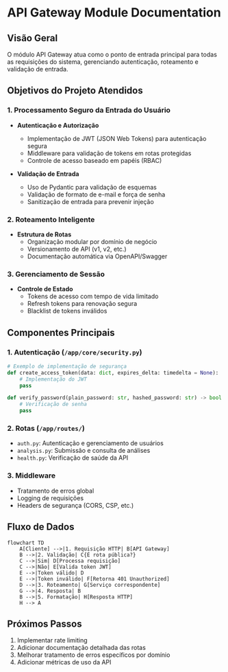 # API Gateway Module Documentation

## Visão Geral
O módulo API Gateway atua como o ponto de entrada principal para todas as requisições do sistema, gerenciando autenticação, roteamento e validação de entrada.

## Objetivos do Projeto Atendidos

### 1. Processamento Seguro da Entrada do Usuário
- **Autenticação e Autorização**
  - Implementação de JWT (JSON Web Tokens) para autenticação segura
  - Middleware para validação de tokens em rotas protegidas
  - Controle de acesso baseado em papéis (RBAC)

- **Validação de Entrada**
  - Uso de Pydantic para validação de esquemas
  - Validação de formato de e-mail e força de senha
  - Sanitização de entrada para prevenir injeção

### 2. Roteamento Inteligente
- **Estrutura de Rotas**
  - Organização modular por domínio de negócio
  - Versionamento de API (v1, v2, etc.)
  - Documentação automática via OpenAPI/Swagger

### 3. Gerenciamento de Sessão
- **Controle de Estado**
  - Tokens de acesso com tempo de vida limitado
  - Refresh tokens para renovação segura
  - Blacklist de tokens inválidos

## Componentes Principais

### 1. Autenticação (`/app/core/security.py`)
```python
# Exemplo de implementação de segurança
def create_access_token(data: dict, expires_delta: timedelta = None):
    # Implementação do JWT
    pass

def verify_password(plain_password: str, hashed_password: str) -> bool:
    # Verificação de senha
    pass
```

### 2. Rotas (`/app/routes/`)
- `auth.py`: Autenticação e gerenciamento de usuários
- `analysis.py`: Submissão e consulta de análises
- `health.py`: Verificação de saúde da API

### 3. Middleware
- Tratamento de erros global
- Logging de requisições
- Headers de segurança (CORS, CSP, etc.)

## Fluxo de Dados

```mermaid
flowchart TD
    A[Cliente] -->|1. Requisição HTTP| B[API Gateway]
    B -->|2. Validação| C{É rota pública?}
    C -->|Sim| D[Processa requisição]
    C -->|Não| E[Valida token JWT]
    E -->|Token válido| D
    E -->|Token inválido| F[Retorna 401 Unauthorized]
    D -->|3. Roteamento| G[Serviço correspondente]
    G -->|4. Resposta| B
    B -->|5. Formatação| H[Resposta HTTP]
    H --> A
```

## Próximos Passos
1. Implementar rate limiting
2. Adicionar documentação detalhada das rotas
3. Melhorar tratamento de erros específicos por domínio
4. Adicionar métricas de uso da API
